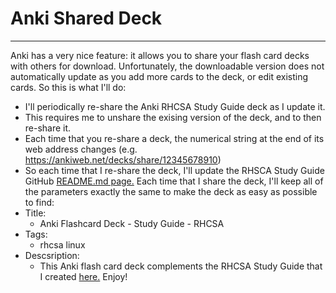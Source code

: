 # Anki Shared Deck
____________________________________________________________________________________________________________________________________________

Anki has a very nice feature: it allows you to share your flash card decks with others for download. Unfortunately, the downloadable version does not automatically update as you add more cards to the deck, or edit existing cards.  So this is what I'll do:
- I'll periodically re-share the Anki RHCSA Study Guide deck as I update it. 
- This requires me to unshare the exising version of the deck, and to then re-share it.  
- Each time that you re-share a deck, the numerical string at the end of its web address changes (e.g. https://ankiweb.net/decks/share/12345678910)
- So each time that I re-share the deck, I'll update the RHSCA Study Guide GitHub [README.md page.](../README.md)
Each time that I share the deck, I'll keep all of the parameters exactly the same to make the deck as easy as possible to find:
- Title:
	- Anki Flashcard Deck - Study Guide - RHCSA
- Tags:
	- rhcsa linux
- Descsription:
	- This Anki flash card deck complements the RHCSA Study Guide that I created [here.](../../../../RHCSA) Enjoy! 
	 
